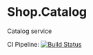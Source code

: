 # Shop.Catalog
Catalog service

CI Pipeline: 
[![Build Status](https://dev.azure.com/josephville12/Microservices/_apis/build/status/Shop.Catalog?branchName=develop)](https://dev.azure.com/josephville12/Microservices/_build/latest?definitionId=8&branchName=develop)
